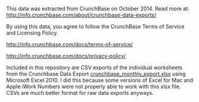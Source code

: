 This data was extracted from CrunchBase on October 2014.  Read more at:
http://info.crunchbase.com/about/crunchbase-data-exports/

By using this data, you agree to follow the CrunchBase Terms of Service and Licensing Policy.

http://info.crunchbase.com/docs/terms-of-service/

http://info.crunchbase.com/docs/privacy-policy/

Included in this repository are CSV exports of the individual worksheets from the Crunchbase Data Export [crunchbase_monthly_export.xlsx][1] using Microsoft Excel 2010.  I did this because some versions of Excel for Mac and Apple iWork Numbers were not properly able to work with this xlsx file. CSVs are much better format for raw data exports anyways.

  [1]: http://static.crunchbase.com/exports/crunchbase_monthly_export.xlsx
